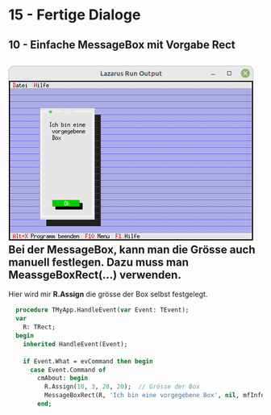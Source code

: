 # 15 - Fertige Dialoge
## 10 - Einfache MessageBox mit Vorgabe Rect

![image.png](image.png)
Bei der MessageBox, kann man die Grösse auch manuell festlegen.
Dazu muss man <b>MeassgeBoxRect(...)</b> verwenden.
---
Hier wird mir <b>R.Assign</b> die grösse der Box selbst festgelegt.

```pascal
  procedure TMyApp.HandleEvent(var Event: TEvent);
  var
    R: TRect;
  begin
    inherited HandleEvent(Event);

    if Event.What = evCommand then begin
      case Event.Command of
        cmAbout: begin
          R.Assign(10, 3, 28, 20);  // Grösse der Box
          MessageBoxRect(R, 'Ich bin eine vorgegebene Box', nil, mfInformation + mfOkButton);
        end;
```


